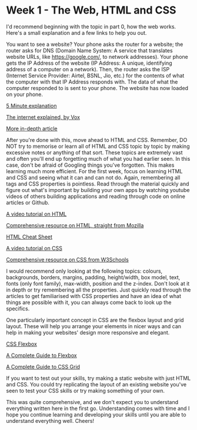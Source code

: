 # Week 1 - The Web, HTML and CSS

I'd recommend beginning with the topic in part 0, how the web works. Here's a small explanation and a few links to help you out.

You want to see a website? Your phone asks the router for a website; the router asks for DNS (Domain Name System: A service that translates website URLs, like https://google.com/, to network addresses). Your phone gets the IP Address of the website (IP Address: A unique, identifying address of a computer on a network). Then, the router asks the ISP (Internet Service Provider: Airtel, BSNL, Jio, etc.) for the contents of what the computer with that IP Address responds with. The data of what the computer responded to is sent to your phone. The website has now loaded on your phone.

[5 Minute explanation](https://www.youtube.com/watch?v=7_LPdttKXPc)

[The internet explained, by Vox](https://www.vox.com/2014/6/16/18076282/the-internet)

[More in-depth article](https://roadmap.sh/guides/what-is-internet)

After you're done with this, move ahead to HTML and CSS. Remember, DO NOT try to memorise or learn all of HTML and CSS topic by topic by making excessive notes or anything of that sort. These topics are extremely vast and often you'll end up forgetting much of what you had earlier seen. In this case, don't be afraid of Googling things you've forgotten. This makes learning much more efficient. For the first week, focus on learning HTML and CSS and seeing what it can and can not do. Again, remembering all tags and CSS properties is pointless. Read through the material quickly and figure out what's important by building your own apps by watching youtube videos of others building applications and reading through code on online articles or Github.

[A video tutorial on HTML](https://youtu.be/qz0aGYrrlhU?feature=shared)

[Comprehensive resource on HTML, straight from Mozilla](https://developer.mozilla.org/en-US/docs/Learn/HTML/Introduction_to_HTML/Getting_started)

[HTML Cheat Sheet](https://www.codewithharry.com/blogpost/html-cheatsheet/)

[A video tutorial on CSS](https://www.youtube.com/watch?v=yfoY53QXEnI)

[Comprehensive resource on CSS from W3Schools](https://www.w3schools.com/css/default.asp)

I would recommend only looking at the following topics: colours, backgrounds, borders, margins, padding, height/width, box model, text, fonts (only font family), max-width, position and the z-index. Don't look at it in depth or try remembering all the properties. Just quickly read through the articles to get familiarised with CSS properties and have an idea of what things are possible with it, you can always come back to look up the specifics.

One particularly important concept in CSS are the flexbox layout and grid layout. These will help you arrange your elements in nicer ways and can help in making your websites' design more responsive and elegant.

[CSS Flexbox](https://www.w3schools.com/css/css3_flexbox.asp)

[A Complete Guide to Flexbox](https://css-tricks.com/snippets/css/a-guide-to-flexbox/)

[A Complete Guide to CSS Grid](https://css-tricks.com/snippets/css/complete-guide-grid/)

If you want to test out your skills, try making a static website with just HTML and CSS. You could try replicating the layout of an existing website you've seen to test your CSS skills or try making something of your own.

This was quite comprehensive, and we don't expect you to understand everything written here in the first go. Understanding comes with time and I hope you continue learning and developing your skills until you are able to understand everything well. Cheers!
